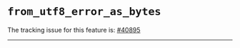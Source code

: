 # `from_utf8_error_as_bytes`

The tracking issue for this feature is: [#40895]

[#40895]: https://github.com/rust-lang/rust/issues/40895

------------------------
